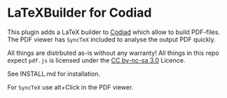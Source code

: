 LaTeXBuilder for Codiad
========================
This plugin adds a LaTeX builder to [Codiad](https://github.com/Codiad/Codiad) 
which allow to build PDF-files.
The PDF viewer has `SyncTeX` included to analyse the output PDF quickly.
 
 All things are distrbuted as-is without any warranty!
 All things in this repo expect `pdf.js` is licensed under the [CC by-nc-sa 3.0](http://creativecommons.org/licenses/by-nc-sa/3.0/) Licence.
 
 See INSTALL.md for installation.
 
 For `SyncTeX` use alt+Click in the PDF viewer.
